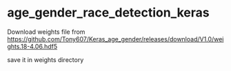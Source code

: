 # age_gender_race_detection_keras

Download weights file from https://github.com/Tony607/Keras_age_gender/releases/download/V1.0/weights.18-4.06.hdf5

save it in weights directory